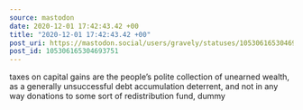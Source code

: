 ```yaml
---
source: mastodon
date: 2020-12-01 17:42:43.42 +00
title: "2020-12-01 17:42:43.42 +00"
post_uri: https://mastodon.social/users/gravely/statuses/105306165304693751
post_id: 105306165304693751
---
```

taxes on capital gains are the people’s polite collection of unearned wealth, as a generally unsuccessful debt accumulation deterrent, and not in any way donations to some sort of redistribution fund, dummy


